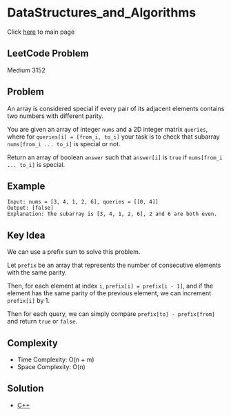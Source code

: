 # DataStructures_and_Algorithms
Click [here](../../README.md) to main page

## LeetCode Problem
Medium 3152

## Problem
An array is considered special if every pair of its adjacent elements contains two numbers with different parity.

You are given an array of integer `nums` and a 2D integer matrix `queries`, where for `queries[i] = [from_i, to_i]` your task is to check that subarray `nums[from_i ... to_i]` is special or not.

Return an array of boolean `answer` such that `answer[i]` is `true` if `nums[from_i ... to_i]` is special.

## Example
```
Input: nums = [3, 4, 1, 2, 6], queries = [[0, 4]]
Output: [false]
Explanation: The subarray is [3, 4, 1, 2, 6], 2 and 6 are both even.
```

## Key Idea
We can use a prefix sum to solve this problem.

Let `prefix` be an array that represents the number of consecutive elements with the same parity.

Then, for each element at index `i`, `prefix[i] = prefix[i - 1]`, and if the element has the same parity of the previous element, we can increment `prefix[i]` by 1.

Then for each query, we can simply compare `prefix[to] - prefix[from]` and return `true` or `false`.

## Complexity
- Time Complexity: O(n + m)
- Space Complexity: O(n)

## Solution
- [C++](./solution.cpp)